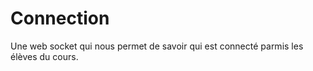 
# Connection 

Une web socket qui nous permet de savoir qui est connecté parmis les élèves du cours. 
